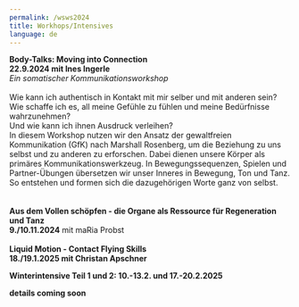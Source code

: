 ```yaml
---
permalink: /wsws2024
title: Workhops/Intensives
language: de
---
```

**Body-Talks: Moving into Connection \
22.9.2024 mit Ines Ingerle**\
*Ein somatischer Kommunikationsworkshop* \
\
Wie kann ich authentisch in Kontakt mit mir selber und mit anderen sein? \
Wie schaffe ich es, all meine Gefühle zu fühlen und meine Bedürfnisse wahrzunehmen?\
Und wie kann ich ihnen Ausdruck verleihen?\
In diesem Workshop nutzen wir den Ansatz der gewaltfreien Kommunikation (GfK) nach Marshall Rosenberg, um die Beziehung zu uns selbst und zu anderen zu erforschen. Dabei dienen unsere Körper als primäres Kommunikationswerkzeug. In Bewegungssequenzen, Spielen und Partner-Übungen übersetzen wir unser Inneres in Bewegung, Ton und Tanz. So entstehen und formen sich die dazugehörigen Worte ganz von selbst.\
\
\
**Aus dem Vollen schöpfen - die Organe als Ressource für Regeneration und Tanz**\
**9./10.11.2024** mit maRia Probst\
\
**Liquid Motion - Contact Flying Skills**\
**18./19.1.2025 mit Christan Apschner**

**Winterintensive Teil 1 und 2: 10.-13.2. und 17.-20.2.2025**

**details coming soon**